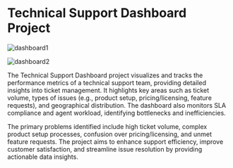 # Technical Support Dashboard Project

![dashboard1](https://github.com/obeleg/technical-support/commit/72312d8f9bc3b84906f7931d13d5fce6ce1ba2ab#diff-421582928722c460ed7b0f27253620dc931115ce84fb77fc0736b04f7a7eec4f)

![dashboard2](https://github.com/obeleg/technical-support/commit/72312d8f9bc3b84906f7931d13d5fce6ce1ba2ab#diff-b9e481edb8d09e562ea8a288224c2dd67580fd6b48ca28100ac1fbd9040d2dd3)

The Technical Support Dashboard project visualizes and tracks the performance metrics of a technical support team, providing detailed insights into ticket management. It highlights key areas such as ticket volume, types of issues (e.g., product setup, pricing/licensing, feature requests), and geographical distribution. The dashboard also monitors SLA compliance and agent workload, identifying bottlenecks and inefficiencies. 

The primary problems identified include high ticket volume, complex product setup processes, confusion over pricing/licensing, and unmet feature requests. The project aims to enhance support efficiency, improve customer satisfaction, and streamline issue resolution by providing actionable data insights.



